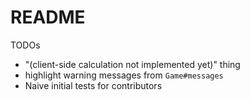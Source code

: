 # README

TODOs

* "(client-side calculation not implemented yet)" thing
* highlight warning messages from `Game#messages`
* Naive initial tests for contributors
